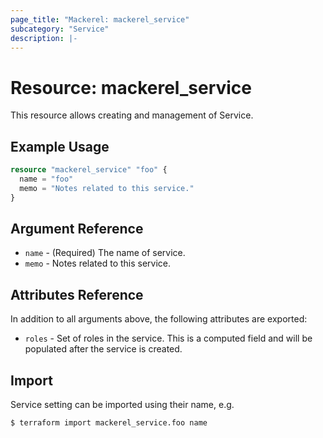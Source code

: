 ```yaml
---
page_title: "Mackerel: mackerel_service"
subcategory: "Service"
description: |-
---
```


# Resource: mackerel_service

This resource allows creating and management of Service.

## Example Usage
```terraform
resource "mackerel_service" "foo" {
  name = "foo"
  memo = "Notes related to this service."
}
```

## Argument Reference

* `name` - (Required) The name of service.
* `memo` - Notes related to this service.

## Attributes Reference

In addition to all arguments above, the following attributes are exported:

* `roles` - Set of roles in the service. This is a computed field and will be populated after the service is created.

## Import

Service setting can be imported using their name, e.g.

```
$ terraform import mackerel_service.foo name
```
